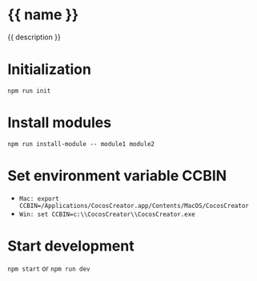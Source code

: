 # {{ name }}

{{ description }}

# Initialization
`npm run init`

# Install modules
`npm run install-module -- module1 module2`

# Set environment variable CCBIN

- `Mac: export CCBIN=/Applications/CocosCreator.app/Contents/MacOS/CocosCreator`
- `Win: set CCBIN=c:\\CocosCreator\\CocosCreator.exe`

# Start development

`npm start` or `npm run dev`